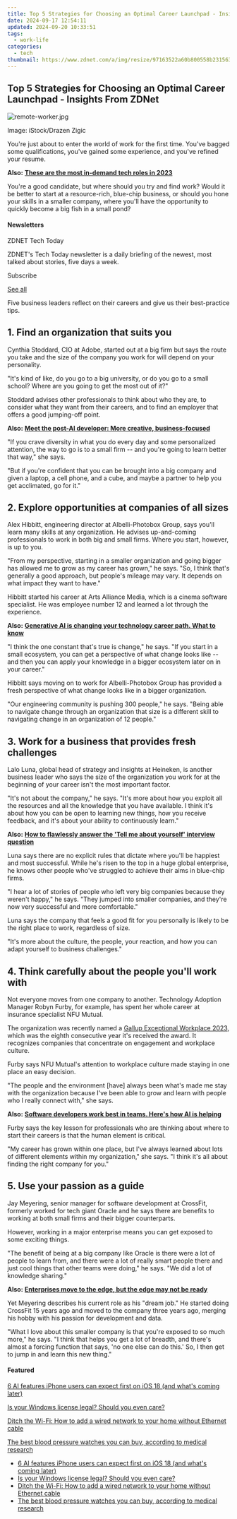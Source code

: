 ```yaml
---
title: Top 5 Strategies for Choosing an Optimal Career Launchpad - Insights From ZDNet
date: 2024-09-17 12:54:11
updated: 2024-09-20 10:33:51
tags:
  - work-life
categories:
  - tech
thumbnail: https://www.zdnet.com/a/img/resize/97163522a60b800558b231563dad70935fa5bc35/2021/02/18/be8ae8d5-b49f-4de4-aeaf-4b0b6e7791a6/remote-worker.jpg?width=278&height=156&fit=crop&auto=webp
---
```


## Top 5 Strategies for Choosing an Optimal Career Launchpad - Insights From ZDNet

![remote-worker.jpg](https://www.zdnet.com/a/img/resize/084990b9a209f60c849171245df5f146fc2ff699/2021/02/18/be8ae8d5-b49f-4de4-aeaf-4b0b6e7791a6/remote-worker.jpg?auto=webp&width=1280)

Image: iStock/Drazen Zigic

You're just about to enter the world of work for the first time. You've bagged some qualifications, you've gained some experience, and you've refined your resume.

**Also:** [**These are the most in-demand tech roles in 2023**](https://www.zdnet.com/article/these-are-the-most-in-demand-tech-roles-in-2023/)

You're a good candidate, but where should you try and find work? Would it be better to start at a resource-rich, blue-chip business, or should you hone your skills in a smaller company, where you'll have the opportunity to quickly become a big fish in a small pond?

#### Newsletters

ZDNET Tech Today

ZDNET's Tech Today newsletter is a daily briefing of the newest, most talked about stories, five days a week.

 Subscribe

[See all](https://www.zdnet.com/newsletters/)

Five business leaders reflect on their careers and give us their best-practice tips.

## 1\. Find an organization that suits you

Cynthia Stoddard, CIO at Adobe, started out at a big firm but says the route you take and the size of the company you work for will depend on your personality.

"It's kind of like, do you go to a big university, or do you go to a small school? Where are you going to get the most out of it?" 

Stoddard advises other professionals to think about who they are, to consider what they want from their careers, and to find an employer that offers a good jumping-off point.

**Also:** [**Meet the post-AI developer: More creative, business-focused**](https://www.zdnet.com/article/meet-the-post-ai-developer-more-creative-more-business-focused/)

"If you crave diversity in what you do every day and some personalized attention, the way to go is to a small firm -- and you're going to learn better that way," she says.

"But if you're confident that you can be brought into a big company and given a laptop, a cell phone, and a cube, and maybe a partner to help you get acclimated, go for it."

## 2\. Explore opportunities at companies of all sizes

Alex Hibbitt, engineering director at Albelli-Photobox Group, says you'll learn many skills at any organization. He advises up-and-coming professionals to work in both big and small firms. Where you start, however, is up to you.

"From my perspective, starting in a smaller organization and going bigger has allowed me to grow as my career has grown," he says. "So, I think that's generally a good approach, but people's mileage may vary. It depends on what impact they want to have."

Hibbitt started his career at Arts Alliance Media, which is a cinema software specialist. He was employee number 12 and learned a lot through the experience.

**Also:** [**Generative AI is changing your technology career path. What to know**](https://www.zdnet.com/article/generative-ai-is-changing-your-technology-career-path-heres-what-you-need-to-know/)

"I think the one constant that's true is change," he says. "If you start in a small ecosystem, you can get a perspective of what change looks like -- and then you can apply your knowledge in a bigger ecosystem later on in your career."

Hibbitt says moving on to work for Albelli-Photobox Group has provided a fresh perspective of what change looks like in a bigger organization. 

"Our engineering community is pushing 300 people," he says. "Being able to navigate change through an organization that size is a different skill to navigating change in an organization of 12 people." 

## 3\. Work for a business that provides fresh challenges

Lalo Luna, global head of strategy and insights at Heineken, is another business leader who says the size of the organization you work for at the beginning of your career isn't the most important factor.

"It's not about the company," he says. "It's more about how you exploit all the resources and all the knowledge that you have available. I think it's about how you can be open to learning new things, how you receive feedback, and it's about your ability to continuously learn." 

**Also:** [**How to flawlessly answer the 'Tell me about yourself' interview question**](https://www.zdnet.com/education/professional-development/tell-me-about-yourself-interview-question/)

Luna says there are no explicit rules that dictate where you'll be happiest and most successful. While he's risen to the top in a huge global enterprise, he knows other people who've struggled to achieve their aims in blue-chip firms.

"I hear a lot of stories of people who left very big companies because they weren't happy," he says. "They jumped into smaller companies, and they're now very successful and more comfortable." 

Luna says the company that feels a good fit for you personally is likely to be the right place to work, regardless of size. 

"It's more about the culture, the people, your reaction, and how you can adapt yourself to business challenges."

## 4\. Think carefully about the people you'll work with

Not everyone moves from one company to another. Technology Adoption Manager Robyn Furby, for example, has spent her whole career at insurance specialist NFU Mutual. 

The organization was recently named a [Gallup Exceptional Workplace 2023](https://www.nfumutual.co.uk/about-us/careers/), which was the eighth consecutive year it's received the award. It recognizes companies that concentrate on engagement and workplace culture.

Furby says NFU Mutual's attention to workplace culture made staying in one place an easy decision.

"The people and the environment \[have\] always been what's made me stay with the organization because I've been able to grow and learn with people who I really connect with," she says. 

**Also:** [**Software developers work best in teams. Here's how AI is helping**](https://www.zdnet.com/article/software-developers-work-best-in-teams-heres-how-ai-is-helping/)

Furby says the key lesson for professionals who are thinking about where to start their careers is that the human element is critical.

"My career has grown within one place, but I've always learned about lots of different elements within my organization," she says. "I think it's all about finding the right company for you." 

## 5\. Use your passion as a guide

Jay Meyering, senior manager for software development at CrossFit, formerly worked for tech giant Oracle and he says there are benefits to working at both small firms and their bigger counterparts.

However, working in a major enterprise means you can get exposed to some exciting things.

"The benefit of being at a big company like Oracle is there were a lot of people to learn from, and there were a lot of really smart people there and just cool things that other teams were doing," he says. "We did a lot of knowledge sharing."

**Also:** [**Enterprises move to the edge, but the edge may not be ready**](https://www.zdnet.com/article/enterprises-move-to-the-edge-but-the-edge-may-not-be-ready/)

Yet Meyering describes his current role as his "dream job." He started doing CrossFit 15 years ago and moved to the company three years ago, merging his hobby with his passion for development and data. 

"What I love about this smaller company is that you're exposed to so much more," he says. "I think that helps you get a lot of breadth, and there's almost a forcing function that says, 'no one else can do this.' So, I then get to jump in and learn this new thing." 

#### Featured

[6 AI features iPhone users can expect first on iOS 18 (and what's coming later)](https://www.zdnet.com/article/6-ai-features-iphone-users-can-expect-first-on-ios-18-and-whats-coming-later/ "6 AI features iPhone users can expect first on iOS 18 (and what's coming later)")

[Is your Windows license legal? Should you even care?](https://www.zdnet.com/article/is-your-windows-license-legal-should-you-even-care/ "Is your Windows license legal? Should you even care?")

[Ditch the Wi-Fi: How to add a wired network to your home without Ethernet cable](https://www.zdnet.com/article/ditch-the-wi-fi-how-to-add-a-wired-network-to-your-home-without-ethernet-cable/ "Ditch the Wi-Fi: How to add a wired network to your home without Ethernet cable")

[The best blood pressure watches you can buy, according to medical research](https://www.zdnet.com/article/best-blood-pressure-watch/ "The best blood pressure watches you can buy, according to medical research")

* [6 AI features iPhone users can expect first on iOS 18 (and what's coming later)](https://www.zdnet.com/article/6-ai-features-iphone-users-can-expect-first-on-ios-18-and-whats-coming-later/ "6 AI features iPhone users can expect first on iOS 18 (and what's coming later)")
* [Is your Windows license legal? Should you even care?](https://www.zdnet.com/article/is-your-windows-license-legal-should-you-even-care/ "Is your Windows license legal? Should you even care?")
* [Ditch the Wi-Fi: How to add a wired network to your home without Ethernet cable](https://www.zdnet.com/article/ditch-the-wi-fi-how-to-add-a-wired-network-to-your-home-without-ethernet-cable/ "Ditch the Wi-Fi: How to add a wired network to your home without Ethernet cable")
* [The best blood pressure watches you can buy, according to medical research](https://www.zdnet.com/article/best-blood-pressure-watch/ "The best blood pressure watches you can buy, according to medical research")

<ins class="adsbygoogle"
     style="display:block"
     data-ad-format="autorelaxed"
     data-ad-client="ca-pub-7571918770474297"
     data-ad-slot="1223367746"></ins>



<ins class="adsbygoogle"
     style="display:block"
     data-ad-client="ca-pub-7571918770474297"
     data-ad-slot="8358498916"
     data-ad-format="auto"
     data-full-width-responsive="true"></ins>
